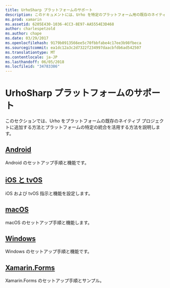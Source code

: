 ```yaml
---
title: UrhoSharp プラットフォームのサポート
description: このドキュメントには、Urho を特定のプラットフォーム用の既存のネイティブ プロジェクトに追加する方法を説明するさまざまなガイドへのリンクがします。 これは、Android、iOS、tvOS、macOS、Windows、および Xamarin.Forms について説明します。
ms.prod: xamarin
ms.assetid: 6205E430-1036-4CC3-8E97-AA5554E3D468
author: charlespetzold
ms.author: chape
ms.date: 03/29/2017
ms.openlocfilehash: 9179b0913566ee5c70fbbfabe4c17ee3b98fbeca
ms.sourcegitcommit: ea1dc12a3c2d7322f234997daacbfdb6ad542507
ms.translationtype: MT
ms.contentlocale: ja-JP
ms.lasthandoff: 06/05/2018
ms.locfileid: "34783386"
---
```

# <a name="urhosharp-platform-support"></a>UrhoSharp プラットフォームのサポート

このセクションでは、Urho をプラットフォームの既存のネイティブ プロジェクトに追加する方法とプラットフォームの特定の統合を活用する方法を説明します。

## <a name="androidgraphics-gamesurhosharpplatformandroidmd"></a>[Android](~/graphics-games/urhosharp/platform/android.md)

Android のセットアップ手順と機能です。

## <a name="ios-and-tvosgraphics-gamesurhosharpplatformiosmd"></a>[iOS と tvOS](~/graphics-games/urhosharp/platform/ios.md)

iOS および tvOS 指示と機能を設定します。

## <a name="macosgraphics-gamesurhosharpplatformmacmd"></a>[macOS](~/graphics-games/urhosharp/platform/mac.md)

macOS のセットアップ手順と機能します。

## <a name="windowsgraphics-gamesurhosharpplatformwindowsmd"></a>[Windows](~/graphics-games/urhosharp/platform/windows.md)

Windows のセットアップ手順と機能です。

## <a name="xamarinformsgraphics-gamesurhosharpplatformxamarin-formsmd"></a>[Xamarin.Forms](~/graphics-games/urhosharp/platform/xamarin-forms.md)

Xamarin.Forms のセットアップ手順とサンプル。

